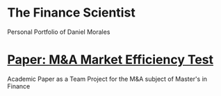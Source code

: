 # The Finance Scientist
Personal Portfolio of Daniel Morales

# [Paper: M&A Market Efficiency Test](https://github.com/danielmc21/thefinancescientist/blob/main/M%26A%20Market%20Efficiency%20Paper.pdf)
Academic Paper as a Team Project for the M&A subject of Master's in Finance

